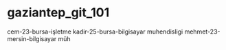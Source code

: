 # gaziantep_git_101
cem-23-bursa-işletme
kadir-25-bursa-bilgisayar muhendisligi
mehmet-23-mersin-bilgisayar müh

